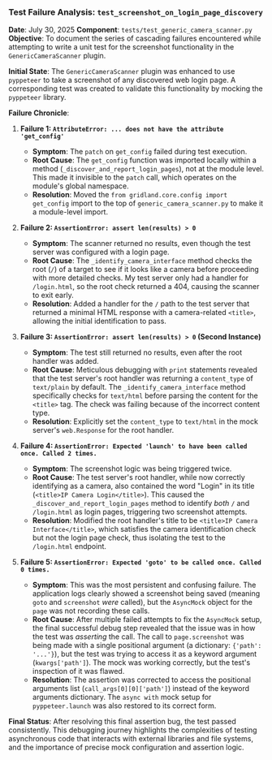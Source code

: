 ### Test Failure Analysis: `test_screenshot_on_login_page_discovery`
**Date**: July 30, 2025
**Component**: `tests/test_generic_camera_scanner.py`
**Objective**: To document the series of cascading failures encountered while attempting to write a unit test for the screenshot functionality in the `GenericCameraScanner` plugin.

**Initial State**: The `GenericCameraScanner` plugin was enhanced to use `pyppeteer` to take a screenshot of any discovered web login page. A corresponding test was created to validate this functionality by mocking the `pyppeteer` library.

**Failure Chronicle**:

1.  **Failure 1: `AttributeError: ... does not have the attribute 'get_config'`**
    *   **Symptom**: The `patch` on `get_config` failed during test execution.
    *   **Root Cause**: The `get_config` function was imported locally within a method (`_discover_and_report_login_pages`), not at the module level. This made it invisible to the `patch` call, which operates on the module's global namespace.
    *   **Resolution**: Moved the `from gridland.core.config import get_config` import to the top of `generic_camera_scanner.py` to make it a module-level import.

2.  **Failure 2: `AssertionError: assert len(results) > 0`**
    *   **Symptom**: The scanner returned no results, even though the test server was configured with a login page.
    *   **Root Cause**: The `_identify_camera_interface` method checks the root (`/`) of a target to see if it looks like a camera before proceeding with more detailed checks. My test server only had a handler for `/login.html`, so the root check returned a 404, causing the scanner to exit early.
    *   **Resolution**: Added a handler for the `/` path to the test server that returned a minimal HTML response with a camera-related `<title>`, allowing the initial identification to pass.

3.  **Failure 3: `AssertionError: assert len(results) > 0` (Second Instance)**
    *   **Symptom**: The test still returned no results, even after the root handler was added.
    *   **Root Cause**: Meticulous debugging with `print` statements revealed that the test server's root handler was returning a `content_type` of `text/plain` by default. The `_identify_camera_interface` method specifically checks for `text/html` before parsing the content for the `<title>` tag. The check was failing because of the incorrect content type.
    *   **Resolution**: Explicitly set the `content_type` to `text/html` in the mock server's `web.Response` for the root handler.

4.  **Failure 4: `AssertionError: Expected 'launch' to have been called once. Called 2 times.`**
    *   **Symptom**: The screenshot logic was being triggered twice.
    *   **Root Cause**: The test server's root handler, while now correctly identifying as a camera, also contained the word "Login" in its title (`<title>IP Camera Login</title>`). This caused the `_discover_and_report_login_pages` method to identify *both* `/` and `/login.html` as login pages, triggering two screenshot attempts.
    *   **Resolution**: Modified the root handler's title to be `<title>IP Camera Interface</title>`, which satisfies the camera identification check but not the login page check, thus isolating the test to the `/login.html` endpoint.

5.  **Failure 5: `AssertionError: Expected 'goto' to be called once. Called 0 times.`**
    *   **Symptom**: This was the most persistent and confusing failure. The application logs clearly showed a screenshot being saved (meaning `goto` and `screenshot` *were* called), but the `AsyncMock` object for the `page` was not recording these calls.
    *   **Root Cause**: After multiple failed attempts to fix the `AsyncMock` setup, the final successful debug step revealed that the issue was in how the test was *asserting* the call. The call to `page.screenshot` was being made with a single positional argument (a dictionary: `{'path': '...'}`), but the test was trying to access it as a keyword argument (`kwargs['path']`). The mock was working correctly, but the test's inspection of it was flawed.
    *   **Resolution**: The assertion was corrected to access the positional arguments list (`call_args[0][0]['path']`) instead of the keyword arguments dictionary. The `async with` mock setup for `pyppeteer.launch` was also restored to its correct form.

**Final Status**: After resolving this final assertion bug, the test passed consistently. This debugging journey highlights the complexities of testing asynchronous code that interacts with external libraries and file systems, and the importance of precise mock configuration and assertion logic.

